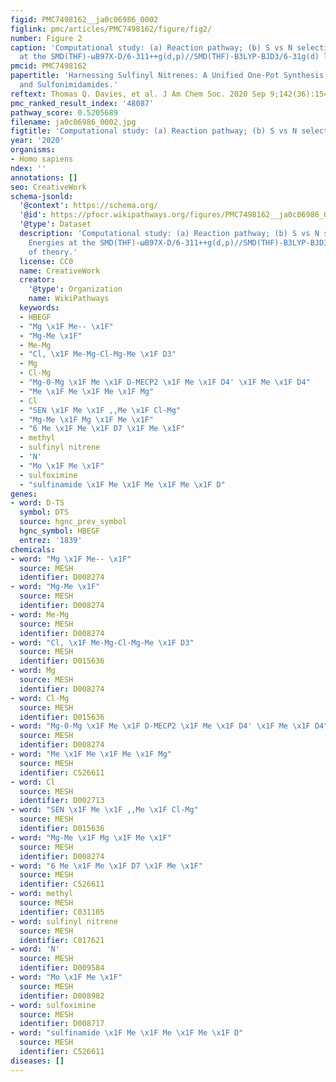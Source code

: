 ```yaml
---
figid: PMC7498162__ja0c06986_0002
figlink: pmc/articles/PMC7498162/figure/fig2/
number: Figure 2
caption: 'Computational study: (a) Reaction pathway; (b) S vs N selectivity. Energies
  at the SMD(THF)-ωB97X-D/6-311++g(d,p)//SMD(THF)-B3LYP-BJD3/6-31g(d) level of theory.'
pmcid: PMC7498162
papertitle: 'Harnessing Sulfinyl Nitrenes: A Unified One-Pot Synthesis of Sulfoximines
  and Sulfonimidamides.'
reftext: Thomas Q. Davies, et al. J Am Chem Soc. 2020 Sep 9;142(36):15445-15453.
pmc_ranked_result_index: '48087'
pathway_score: 0.5205689
filename: ja0c06986_0002.jpg
figtitle: 'Computational study: (a) Reaction pathway; (b) S vs N selectivity'
year: '2020'
organisms:
- Homo sapiens
ndex: ''
annotations: []
seo: CreativeWork
schema-jsonld:
  '@context': https://schema.org/
  '@id': https://pfocr.wikipathways.org/figures/PMC7498162__ja0c06986_0002.html
  '@type': Dataset
  description: 'Computational study: (a) Reaction pathway; (b) S vs N selectivity.
    Energies at the SMD(THF)-ωB97X-D/6-311++g(d,p)//SMD(THF)-B3LYP-BJD3/6-31g(d) level
    of theory.'
  license: CC0
  name: CreativeWork
  creator:
    '@type': Organization
    name: WikiPathways
  keywords:
  - HBEGF
  - "Mg \x1F Me-- \x1F"
  - "Mg-Me \x1F"
  - Me-Mg
  - "Cl, \x1F Me-Mg-Cl-Mg-Me \x1F D3"
  - Mg
  - Cl-Mg
  - "Mg-0-Mg \x1F Me \x1F D-MECP2 \x1F Me \x1F D4' \x1F Me \x1F D4"
  - "Me \x1F Me \x1F Me \x1F Mg"
  - Cl
  - "SEN \x1F Me \x1F ,,Me \x1F Cl-Mg"
  - "Mg-Me \x1F Mg \x1F Me \x1F"
  - "6 Me \x1F Me \x1F D7 \x1F Me \x1F"
  - methyl
  - sulfinyl nitrene
  - 'N'
  - "Mo \x1F Me \x1F"
  - sulfoximine
  - "sulfinamide \x1F Me \x1F Me \x1F Me \x1F D"
genes:
- word: D-TS
  symbol: DTS
  source: hgnc_prev_symbol
  hgnc_symbol: HBEGF
  entrez: '1839'
chemicals:
- word: "Mg \x1F Me-- \x1F"
  source: MESH
  identifier: D008274
- word: "Mg-Me \x1F"
  source: MESH
  identifier: D008274
- word: Me-Mg
  source: MESH
  identifier: D008274
- word: "Cl, \x1F Me-Mg-Cl-Mg-Me \x1F D3"
  source: MESH
  identifier: D015636
- word: Mg
  source: MESH
  identifier: D008274
- word: Cl-Mg
  source: MESH
  identifier: D015636
- word: "Mg-0-Mg \x1F Me \x1F D-MECP2 \x1F Me \x1F D4' \x1F Me \x1F D4"
  source: MESH
  identifier: D008274
- word: "Me \x1F Me \x1F Me \x1F Mg"
  source: MESH
  identifier: C526611
- word: Cl
  source: MESH
  identifier: D002713
- word: "SEN \x1F Me \x1F ,,Me \x1F Cl-Mg"
  source: MESH
  identifier: D015636
- word: "Mg-Me \x1F Mg \x1F Me \x1F"
  source: MESH
  identifier: D008274
- word: "6 Me \x1F Me \x1F D7 \x1F Me \x1F"
  source: MESH
  identifier: C526611
- word: methyl
  source: MESH
  identifier: C031105
- word: sulfinyl nitrene
  source: MESH
  identifier: C017621
- word: 'N'
  source: MESH
  identifier: D009584
- word: "Mo \x1F Me \x1F"
  source: MESH
  identifier: D008982
- word: sulfoximine
  source: MESH
  identifier: D008717
- word: "sulfinamide \x1F Me \x1F Me \x1F Me \x1F D"
  source: MESH
  identifier: C526611
diseases: []
---
```

